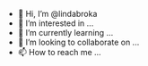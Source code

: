 - 👋 Hi, I’m @lindabroka
- 👀 I’m interested in ...
- 🌱 I’m currently learning ...
- 💞️ I’m looking to collaborate on ...
- 📫 How to reach me ...

<!---
lindabroka/lindabroka is a ✨ special ✨ repository because its `README.md` (this file) appears on your GitHub profile.
You can click the Preview link to take a look at your changes.
--->

